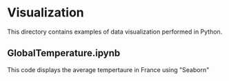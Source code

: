 # Visualization

This directory contains examples of data visualization performed in Python.

## GlobalTemperature.ipynb
This code displays the average tempertaure in France using "Seaborn"
